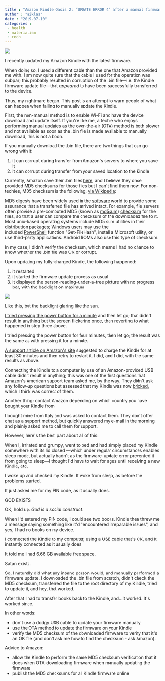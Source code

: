 ```yaml
---
title : "Amazon Kindle Oasis 2: “UPDATE ERROR 4” after a manual firmware update attempt"
author : "Niklas"
date : "2019-07-10"
categories : 
 - health
 - materialism
 - tech
---
```


![](https://niklasblog.com/wp-content/all-new-kindle-oasis-the-goods.jpg)

I recently updated my Amazon Kindle with the latest firmware.

When doing so, I used a different cable than the one that Amazon provided me with. I am now quite sure that the cable I used for the operation was subpar; this probably resulted in corruption of the .bin file—i.e. the Kindle firmware update file—that _appeared_ to have been successfully transferred to the device.

Thus, my nightmare began. This post is an attempt to warn people of what can happen when failing to manually update the Kindle.

First, the non-manual method is to enable Wi-Fi and have the device download and update itself. If you're like me, a techie who enjoys performing manual updates as the over-the-air (OTA) method is both slower and not available as soon as the .bin file is made available to manually download, this is not a boon.

If you manually download the .bin file, there are two things that can go wrong with it:

1. it can corrupt during transfer from Amazon's servers to where you save it
2. it can corrupt during transfer from your saved location to the Kindle

Currently, Amazon save their .bin files [here](https://www.amazon.com/gp/help/customer/display.html?nodeId=200529680), and I believe they once provided MD5 checksums for those files but I can't find them now. For non-techies, MD5 checksum is the following, [via Wikipedia](https://en.wikipedia.org/wiki/MD5):

MD5 digests have been widely used in the [software](https://en.wikipedia.org/wiki/Software) world to provide some assurance that a transferred file has arrived intact. For example, file servers often provide a pre-computed MD5 (known as [md5sum](https://en.wikipedia.org/wiki/Md5sum)) [checksum](https://en.wikipedia.org/wiki/Checksum) for the files, so that a user can compare the checksum of the downloaded file to it. Most unix-based operating systems include MD5 sum utilities in their distribution packages; Windows users may use the included [PowerShell](https://en.wikipedia.org/wiki/PowerShell) function "Get-FileHash", install a Microsoft utility, or use third-party applications. Android ROMs also use this type of checksum.

In my case, I didn't verify the checksum, which means I had no chance to know whether the .bin file was OK or corrupt.

Upon updating my fully-charged Kindle, the following happened:

1. it restarted
2. it started the firmware update process as usual
3. it displayed the person-reading-under-a-tree picture with no progress bar, with the backlight on maximum

![](https://niklasblog.com/wp-content/Screenshot-2019-07-10-at-13.48.05.png)

Like this, but the backlight glaring like the sun.

[I tried pressing the power button for a minute](https://www.amazon.com/gp/help/customer/display.html/?nodeId=200829000) and then let go; that didn't result in anything but the screen flickering once, then reverting to what happened in step three above.

I tried pressing the power button for four minutes, then let go; the result was the same as with pressing it for a minute.

[A support article on Amazon's site](https://www.amazon.com/gp/help/customer/display.html/?nodeId=200829000) suggested to charge the Kindle for at least 30 minutes and then retry to restart it. I did, and I did, with the same results as above.

Connecting the Kindle to a computer by use of an Amazon-provided USB cable didn't result in anything; this was one of the first questions that Amazon's American support team asked me, by the way. They didn't ask any follow-up questions but assessed that my Kindle was now [bricked](https://en.wikipedia.org/wiki/Brick_(electronics)), which I think was correct of them.

Another thing: contact Amazon depending on which country you have bought your Kindle from.

I bought mine from Italy and was asked to contact them. They don't offer chat as a support method, but quickly answered my e-mail in the morning and plainly asked me to call them for support.

However, here's the best part about all of this:

When I, irritated and grumpy, went to bed and had simply placed my Kindle somewhere with its lid closed —which under regular circumstances enables sleep mode, but actually hadn't as the firmware-update error prevented it from going to sleep—I thought I'd have to wait for ages until receiving a new Kindle, etc.

I woke up and checked my Kindle. It woke from sleep, as before the problems started.

It just asked me for my PIN code, as it usually does.

GOD EXISTS

OK, hold up. _God is a social construct._

When I'd entered my PIN code, I could see two books. Kindle then threw me a message saying something like it'd "encountered irreparable issues", and yes, I had no books on my device.

I connected the Kindle to my computer, using a USB cable that's OK, and it instantly connected as it usually does.

It told me I had 6.66 GB available free space.

Satan exists.

So, I naturally did what any insane person would, and manually performed a firmware update. I downloaded the .bin file from scratch, didn't check the MD5 checksum, transferred the file to the root directory of my Kindle, tried to update it, and hey, that worked.

After that I had to transfer books back to the Kindle, and...it worked. It's worked since.

In other words:

- don't use a dodgy USB cable to update your firmware manually
- use the OTA method to update the firmware on your Kindle
- verify the MD5 checksum of the downloaded firmware to verify that it's an OK file (and don't ask me how to find the checksum - ask Amazon).

Advice to Amazon:

- allow the Kindle to perform the same MD5 checksum verification that it does when OTA-downloading firmware when manually updating the firmware
- publish the MD5 checksums for all Kindle firmware online
